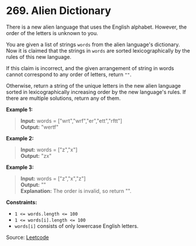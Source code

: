 # 269. Alien Dictionary

There is a new alien language that uses the English alphabet. However, the order of the letters is unknown to you.

You are given a list of strings `words` from the alien language's dictionary. Now it is claimed that the strings in `words` are sorted lexicographically
by the rules of this new language.

If this claim is incorrect, and the given arrangement of string in words cannot correspond to any order of letters, return `""`.

Otherwise, return a string of the unique letters in the new alien language sorted in lexicographically increasing order by the new language's rules. If there are multiple solutions, return any of them.

**Example 1:**
> **Input:** words = ["wrt","wrf","er","ett","rftt"]<br>
> **Output:** "wertf"<br>

**Example 2:**
> **Input:** words = ["z","x"]<br>
> **Output:** "zx"

**Example 3:**
> **Input:** words = ["z","x","z"]<br>
> **Output:** ""<br>
> **Explanation:** The order is invalid, so return "".

**Constraints:**
- `1 <= words.length <= 100`
- `1 <= words[i].length <= 100`
- `words[i]` consists of only lowercase English letters.

Source: [Leetcode](https://leetcode.com/problems/alien-dictionary/description/)
